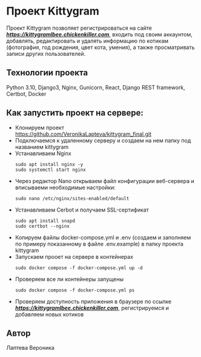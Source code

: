 # Проект Kittygram
Проект Kittygram позволяет регистрироваться на сайте ***https://kittygramlbee.chickenkiller.com***, входить под своим аккаунтом, добавлять, редактировать и удалять информацию по котикам (фотография, год рождения, цвет кота, умения), а также просматривать записи других пользователей.

## Технологии проекта
Python 3.10, Django3, Nginx, Gunicorn, React, Django REST framework, Certbot, Docker

## Как запустить проект на сервере:
 - Клонируем проект https://github.com/VeronikaLapteva/kittygram_final.git
 - Подключаемся к удаленному серверу и создаем на нем папку под названием kittygram
 - Устанавливаем Nginx
   ```
   sudo apt install nginx -y
   sudo systemctl start nginx
   ```
 - Через редактор Nano открываем файл конфигурации веб-сервера и вписываеми необходимые настройки:
   ```
   sudo nano /etc/nginx/sites-enabled/default
   ```
 - Устанавливаем Cerbot и получаем SSL-сертификат
   ```
   sudo apt install snapd
   sudo certbot --nginx
   ```
- Копируем файлы docker-compose.yml и .env (создаем и заполняем по примеру показанному в файле .env.example) в папку проекта kittygram
- Запускаем прооет на сервере в контейнерах
  ```
  sudo docker compose -f docker-compose.yml up -d
  ```
- Проверяем все ли контейнеры запущены
  ```
  sudo docker compose -f docker-compose.yml ps
   ```
- Проверяем доступность приложения в браузере по ссылке  ***https://kittygramlbee.chickenkiller.com***, регистрируемся и добавляем новых котиков

## Автор
Лаптева Вероника  
